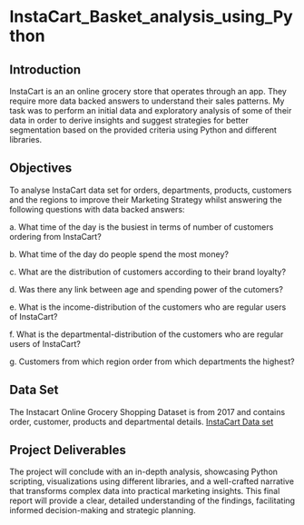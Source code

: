 # InstaCart_Basket_analysis_using_Python

## Introduction
InstaCart is an an online grocery store that operates through an app. They require more data backed answers to understand their sales patterns. My task was to perform an initial data and exploratory analysis of some of their data in order
to derive insights and suggest strategies for better segmentation based on the provided criteria using Python and different libraries. 

## Objectives
To analyse InstaCart data set for orders, departments, products, customers and the regions to improve their Marketing Strategy whilst answering the following questions with data backed answers:

a. What time of the day is the busiest in terms of number of customers ordering from InstaCart?

b. What time of the day do people spend the most money?

c. What are the distribution of customers according to their brand loyalty?

d. Was there any link between age and spending power of the cutomers?

e. What is the income-distribution of the customers who are regular users of InstaCart?

f. What is the departmental-distribution of the customers who are regular users of InstaCart?

g. Customers from which region order from which departments the highest?

## Data Set
The Instacart Online Grocery Shopping Dataset is from 2017 and contains order, customer, products and departmental details. [InstaCart Data set](www.instacart.com/datasets/grocery-shopping-2017) 

## Project Deliverables
The project will conclude with an in-depth analysis, showcasing Python scripting, visualizations using different libraries, and a well-crafted narrative that transforms complex data into practical marketing insights. This final report will provide a clear, detailed understanding of the findings, facilitating informed decision-making and strategic planning.


